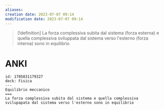 ```yaml
---
aliases: 
creation date: 2023-07-07 09:14
modification date: 2023-07-07 09:14
---
```


>[!definition]
>La forza complessiva subita dal sistema (forza esterna) e quella complessiva sviluppata dal sistema verso l'esterno (forza interna) sono in equilibrio

# ANKI

```anki
id: 1705831179327
deck: Fisica
---
Equilibrio meccanico
===
La forza complessiva subita dal sistema e quella complessiva svilupapata dal sistema verso l'esterno sono in equilibrio
```
